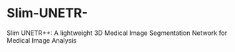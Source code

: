 # Slim-UNETR-
Slim UNETR++: A lightweight 3D Medical Image Segmentation Network for Medical Image Analysis
